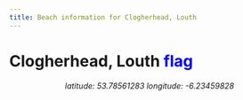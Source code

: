 ```yaml
---
title: Beach information for Clogherhead, Louth
---
```

# Clogherhead, Louth <span class="material-icons" style="color: blue;">flag</span>

<div align="center"><i>latitude: 53.78561283 longitude: -6.23459828</i></div>